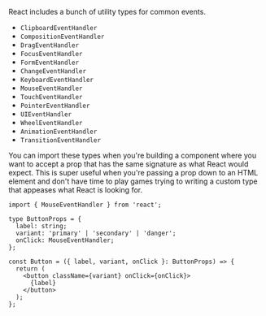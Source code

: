 React includes a bunch of utility types for common events.

* `ClipboardEventHandler`
* `CompositionEventHandler`
* `DragEventHandler`
* `FocusEventHandler`
* `FormEventHandler`
* `ChangeEventHandler`
* `KeyboardEventHandler`
* `MouseEventHandler`
* `TouchEventHandler`
* `PointerEventHandler`
* `UIEventHandler`
* `WheelEventHandler`
* `AnimationEventHandler`
* `TransitionEventHandler`

You can import these types when you're building a component where you want to accept a prop that has the same signature as what React would expect. This is super useful when you're passing a prop down to an HTML element and don't have time to play games trying to writing a custom type that appeases what React is looking for.

````tsx
import { MouseEventHandler } from 'react';

type ButtonProps = {
  label: string;
  variant: 'primary' | 'secondary' | 'danger';
  onClick: MouseEventHandler;
};

const Button = ({ label, variant, onClick }: ButtonProps) => {
  return (
    <button className={variant} onClick={onClick}>
      {label}
    </button>
  );
};
````
